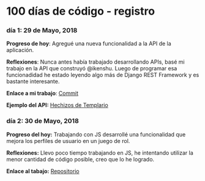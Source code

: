 # 100 días de código - registro

### día 1: 29 de Mayo, 2018

**Progreso de hoy**: Agregué una nueva funcionalidad a la API de la aplicación.

**Reflexiones**: Nunca antes había trabajado desarrollando APIs, basé mi trabajo en la API que construyó @ikenshu. Luego de programar esa funcionadidad he estado leyendo algo más de Django REST Framework y es bastante interesante.

**Enlace a mi trabajo**: [Commit](https://github.com/jhurtadojerves/hechizos-hl/commit/ae89411b14c5b6c9c89cb963ae4eac9adb6b785a)

**Ejemplo del API:** [Hechizos de Templario](https://hechizos.herokuapp.com/api/range/templario/)

### día 2: 30 de Mayo, 2018

**Progreso del hoy:** Trabajando con JS desarrollé una funcionalidad que mejora los perfiles de usuario en un juego de rol.

**Reflexiones:** Llevo poco tiempo trabajando en JS, he intentando utilizar la menor cantidad de código posible, creo que lo he logrado.

**Enlace al tabajo:** [Repositorio](https://github.com/jhurtadojerves/level-information)
